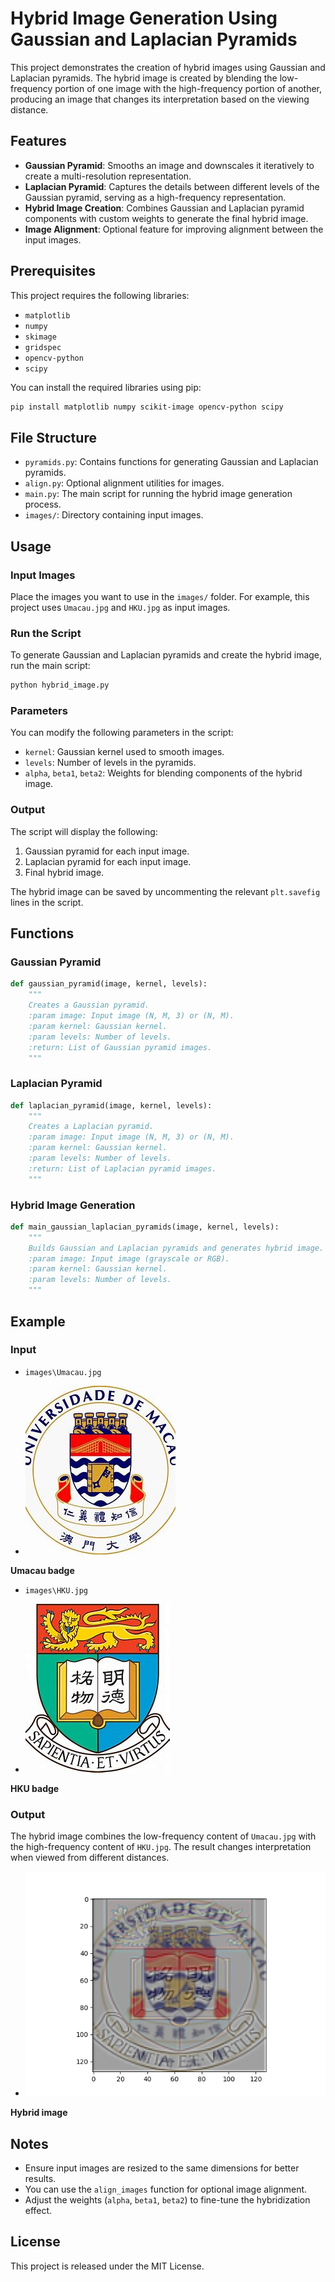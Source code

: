 # Hybrid Image Generation Using Gaussian and Laplacian Pyramids

This project demonstrates the creation of hybrid images using Gaussian and Laplacian pyramids. The hybrid image is created by blending the low-frequency portion of one image with the high-frequency portion of another, producing an image that changes its interpretation based on the viewing distance.

## Features
- **Gaussian Pyramid**: Smooths an image and downscales it iteratively to create a multi-resolution representation.
- **Laplacian Pyramid**: Captures the details between different levels of the Gaussian pyramid, serving as a high-frequency representation.
- **Hybrid Image Creation**: Combines Gaussian and Laplacian pyramid components with custom weights to generate the final hybrid image.
- **Image Alignment**: Optional feature for improving alignment between the input images.

## Prerequisites
This project requires the following libraries:
- `matplotlib`
- `numpy`
- `skimage`
- `gridspec`
- `opencv-python`
- `scipy`

You can install the required libraries using pip:
```bash
pip install matplotlib numpy scikit-image opencv-python scipy
```

## File Structure
- `pyramids.py`: Contains functions for generating Gaussian and Laplacian pyramids.
- `align.py`: Optional alignment utilities for images.
- `main.py`: The main script for running the hybrid image generation process.
- `images/`: Directory containing input images.

## Usage

### Input Images
Place the images you want to use in the `images/` folder. For example, this project uses `Umacau.jpg` and `HKU.jpg` as input images.

### Run the Script
To generate Gaussian and Laplacian pyramids and create the hybrid image, run the main script:
```bash
python hybrid_image.py
```

### Parameters
You can modify the following parameters in the script:
- `kernel`: Gaussian kernel used to smooth images.
- `levels`: Number of levels in the pyramids.
- `alpha`, `beta1`, `beta2`: Weights for blending components of the hybrid image.

### Output
The script will display the following:
1. Gaussian pyramid for each input image.
2. Laplacian pyramid for each input image.
3. Final hybrid image.

The hybrid image can be saved by uncommenting the relevant `plt.savefig` lines in the script.

## Functions
### Gaussian Pyramid
```python
def gaussian_pyramid(image, kernel, levels):
    """
    Creates a Gaussian pyramid.
    :param image: Input image (N, M, 3) or (N, M).
    :param kernel: Gaussian kernel.
    :param levels: Number of levels.
    :return: List of Gaussian pyramid images.
    """
```

### Laplacian Pyramid
```python
def laplacian_pyramid(image, kernel, levels):
    """
    Creates a Laplacian pyramid.
    :param image: Input image (N, M, 3) or (N, M).
    :param kernel: Gaussian kernel.
    :param levels: Number of levels.
    :return: List of Laplacian pyramid images.
    """
```

### Hybrid Image Generation
```python
def main_gaussian_laplacian_pyramids(image, kernel, levels):
    """
    Builds Gaussian and Laplacian pyramids and generates hybrid image.
    :param image: Input image (grayscale or RGB).
    :param kernel: Gaussian kernel.
    :param levels: Number of levels.
    """
```

## Example
### Input
- `images\Umacau.jpg`

- ![Umacau badge](images/Umacau.jpg)

**Umacau badge**
- `images\HKU.jpg`

- ![HKU badge](images/HKU.jpg)

**HKU badge**
### Output
The hybrid image combines the low-frequency content of `Umacau.jpg` with the high-frequency content of `HKU.jpg`. The result changes interpretation when viewed from different distances.
- ![Hybrid image](OutputImages/HybridImages/hybrid_image3.png)

**Hybrid image**
## Notes
- Ensure input images are resized to the same dimensions for better results.
- You can use the `align_images` function for optional image alignment.
- Adjust the weights (`alpha`, `beta1`, `beta2`) to fine-tune the hybridization effect.

## License
This project is released under the MIT License.

